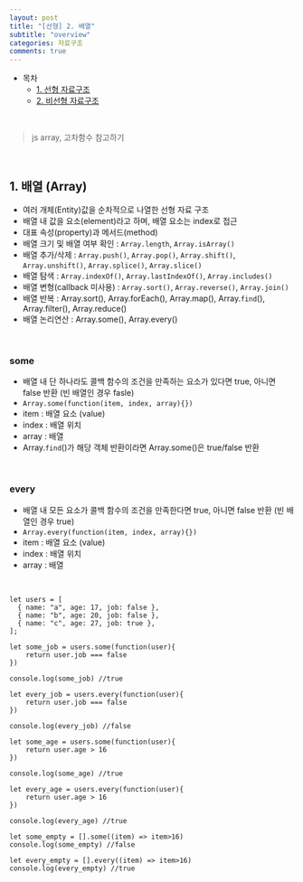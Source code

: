```yaml
---
layout: post
title: "[선형] 2. 배열"
subtitle: "overview"
categories: 자료구조
comments: true
---
```


- 목차
  - [1. 선형 자료구조](#)
  - [2. 비선형 자료구조](#)

<br>

> js array, 고차함수 참고하기

<br>

## 1. 배열 (Array)

- 여러 개체(Entity)값을 순차적으로 나열한 선형 자료 구조
- 배열 내 값을 요소(element)라고 하며, 배열 요소는 index로 접근
- 대표 속성(property)과 메서드(method)
- 배열 크기 및 배열 여부 확인 : `Array.length`, `Array.isArray()`
- 배열 추가/삭제 : `Array.push()`, `Array.pop()`, `Array.shift()`, `Array.unshift()`, `Array.splice()`, `Array.slice()`
- 배열 탐색 : `Array.indexOf()`, `Array.lastIndexOf()`, `Array.includes()`
- 배열 변형(callback 미사용) : `Array.sort()`, `Array.reverse()`, `Array.join()`
- 배열 반복 : Array.sort(), Array.forEach(), Array.map(), Array.`find`(), Array.filter(), Array.reduce()
- 배열 논리연산 : Array.some(), Array.every()

<br>


### some
- 배열 내 단 하나라도 콜백 함수의 조건을 만족하는 요소가 있다면 true, 아니면 false 반환 (빈 배열인 경우 fasle)
- `Array.some(function(item, index, array){})`
- item : 배열 요소 (value)
- index : 배열 위치
- array : 배열
- Array.`find`()가 해당 객체 반환이라면 Array.some()은 true/false 반환

<br>

### every

- 배열 내 모든 요소가 콜백 함수의 조건을 만족한다면 true, 아니면 false 반환 (빈 배열인 경우 true)
- `Array.every(function(item, index, array){})`
- item : 배열 요소 (value)
- index : 배열 위치
- array : 배열

<br>

```
let users = [
  { name: "a", age: 17, job: false },
  { name: "b", age: 20, job: false },
  { name: "c", age: 27, job: true },
];

let some_job = users.some(function(user){
    return user.job === false
})

console.log(some_job) //true

let every_job = users.every(function(user){
    return user.job === false
})

console.log(every_job) //false

let some_age = users.some(function(user){
    return user.age > 16
})

console.log(some_age) //true

let every_age = users.every(function(user){
    return user.age > 16
})

console.log(every_age) //true

let some_empty = [].some((item) => item>16)
console.log(some_empty) //false

let every_empty = [].every((item) => item>16)
console.log(every_empty) //true
```
